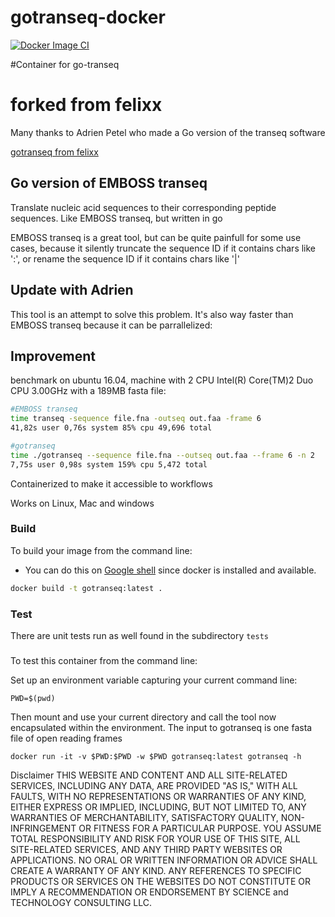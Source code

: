 # gotranseq-docker
[![Docker Image CI](https://github.com/adeslatt/gotranseq-docker/actions/workflows/docker-image.yml/badge.svg)](https://github.com/adeslatt/gotranseq-docker/actions/workflows/docker-image.yml)

#Container for go-transeq

# forked from felixx

Many thanks to Adrien Petel who made a Go version of the transeq software

[gotranseq from felixx](https://github.com/feliixx/gotranseq)

## Go version of EMBOSS transeq

Translate nucleic acid sequences to their corresponding peptide sequences. Like EMBOSS transeq, but written in go

EMBOSS transeq is a great tool, but can be quite painfull for some use cases, because it silently truncate the sequence ID if it contains chars like ':', or rename the sequence ID if it contains chars like '|'


## Update with Adrien

This tool is an attempt to solve this problem. It's also way faster than EMBOSS transeq because it can be parrallelized:

## Improvement

benchmark on ubuntu 16.04, machine with 2 CPU Intel(R) Core(TM)2 Duo CPU 3.00GHz with a 189MB fasta file:

```bash
#EMBOSS transeq
time transeq -sequence file.fna -outseq out.faa -frame 6  
41,82s user 0,76s system 85% cpu 49,696 total

#gotranseq
time ./gotranseq --sequence file.fna --outseq out.faa --frame 6 -n 2
7,75s user 0,98s system 159% cpu 5,472 total
```

Containerized to make it accessible to workflows

Works on Linux, Mac and windows

### Build

To build your image from the command line:
* You can do this on [Google shell](https://shell.cloud.google.com) since docker is installed and available.

```bash
docker build -t gotranseq:latest .
```

### Test

There are unit tests run as well found in the subdirectory `tests`


###
To test this container from the command line:

Set up an environment variable capturing your current command line:

```
PWD=$(pwd)
```

Then mount and use your current directory and call the tool now encapsulated within the environment. The input to gotranseq is one fasta file of open reading frames

```
docker run -it -v $PWD:$PWD -w $PWD gotranseq:latest gotranseq -h
```

Disclaimer
THIS WEBSITE AND CONTENT AND ALL SITE-RELATED SERVICES, INCLUDING ANY DATA, ARE PROVIDED "AS IS," WITH ALL FAULTS, WITH NO REPRESENTATIONS OR WARRANTIES OF ANY KIND, EITHER EXPRESS OR IMPLIED, INCLUDING, BUT NOT LIMITED TO, ANY WARRANTIES OF MERCHANTABILITY, SATISFACTORY QUALITY, NON-INFRINGEMENT OR FITNESS FOR A PARTICULAR PURPOSE. YOU ASSUME TOTAL RESPONSIBILITY AND RISK FOR YOUR USE OF THIS SITE, ALL SITE-RELATED SERVICES, AND ANY THIRD PARTY WEBSITES OR APPLICATIONS. NO ORAL OR WRITTEN INFORMATION OR ADVICE SHALL CREATE A WARRANTY OF ANY KIND. ANY REFERENCES TO SPECIFIC PRODUCTS OR SERVICES ON THE WEBSITES DO NOT CONSTITUTE OR IMPLY A RECOMMENDATION OR ENDORSEMENT BY SCIENCE and TECHNOLOGY CONSULTING LLC.


